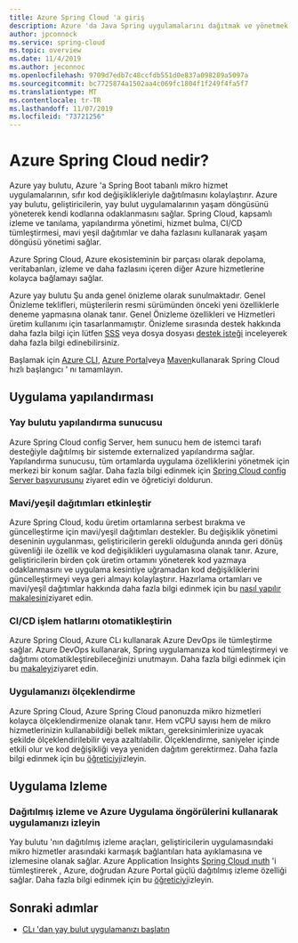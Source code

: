```yaml
---
title: Azure Spring Cloud 'a giriş
description: Azure 'da Java Spring uygulamalarını dağıtmak ve yönetmek için Azure Spring Cloud 'ın özelliklerini ve avantajlarını öğrenin.
author: jpconnock
ms.service: spring-cloud
ms.topic: overview
ms.date: 11/4/2019
ms.author: jeconnoc
ms.openlocfilehash: 9709d7edb7c48ccfdb551d0e837a098289a5097a
ms.sourcegitcommit: bc7725874a1502aa4c069fc1804f1f249f4fa5f7
ms.translationtype: MT
ms.contentlocale: tr-TR
ms.lasthandoff: 11/07/2019
ms.locfileid: "73721256"
---
```

# <a name="what-is-azure-spring-cloud"></a>Azure Spring Cloud nedir?

Azure yay bulutu, Azure 'a Spring Boot tabanlı mikro hizmet uygulamalarının, sıfır kod değişiklikleriyle dağıtılmasını kolaylaştırır.  Azure yay bulutu, geliştiricilerin, yay bulut uygulamalarının yaşam döngüsünü yöneterek kendi kodlarına odaklanmasını sağlar.  Spring Cloud, kapsamlı izleme ve tanılama, yapılandırma yönetimi, hizmet bulma, CI/CD tümleştirmesi, mavi yeşil dağıtımlar ve daha fazlasını kullanarak yaşam döngüsü yönetimi sağlar.

Azure Spring Cloud, Azure ekosisteminin bir parçası olarak depolama, veritabanları, izleme ve daha fazlasını içeren diğer Azure hizmetlerine kolayca bağlamayı sağlar.

Azure yay bulutu Şu anda genel önizleme olarak sunulmaktadır. Genel Önizleme teklifleri, müşterilerin resmi sürümünden önceki yeni özelliklerle deneme yapmasına olanak tanır.  Genel Önizleme özellikleri ve Hizmetleri üretim kullanımı için tasarlanmamıştır.  Önizleme sırasında destek hakkında daha fazla bilgi için lütfen [SSS](https://azure.microsoft.com/support/faq/) veya dosya dosyası [destek isteği](https://docs.microsoft.com/azure/azure-supportability/how-to-create-azure-support-request) inceleyerek daha fazla bilgi edinebilirsiniz.

Başlamak için [Azure CLI](spring-cloud-quickstart-launch-app-cli.md), [Azure Portal](spring-cloud-quickstart-launch-app-portal.md)veya [Maven](spring-cloud-quickstart-launch-app-maven.md)kullanarak Spring Cloud hızlı başlangıcı ' nı tamamlayın.

## <a name="application-configuration"></a>Uygulama yapılandırması

### <a name="spring-cloud-config-server"></a>Yay bulutu yapılandırma sunucusu

Azure Spring Cloud config Server, hem sunucu hem de istemci tarafı desteğiyle dağıtılmış bir sistemde externalized yapılandırma sağlar.  Yapılandırma sunucusu, tüm ortamlarda uygulama özelliklerini yönetmek için merkezi bir konum sağlar.  Daha fazla bilgi edinmek için [Spring Cloud config Server başvurusunu](https://spring.io/projects/spring-cloud-config.md) ziyaret edin ve öğreticiyi doldurun.

### <a name="enable-bluegreen-deployments"></a>Mavi/yeşil dağıtımları etkinleştir

Azure Spring Cloud, kodu üretim ortamlarına serbest bırakma ve güncelleştirme için mavi/yeşil dağıtımları destekler.  Bu değişiklik yönetimi deseninin uygulanması, geliştiricilerin gerekli olduğunda anında geri dönüş güvenliği ile özellik ve kod değişiklikleri uygulamasına olanak tanır.  Azure, geliştiricilerin birden çok üretim ortamını yöneterek kod yazmaya odaklanmasını ve uygulama kesintiye uğramadan kod değişikliklerini güncelleştirmeyi veya geri almayı kolaylaştırır.  Hazırlama ortamları ve mavi/yeşil dağıtımlar hakkında daha fazla bilgi edinmek için bu [nasıl yapılır makalesini](spring-cloud-howto-staging-environment.md)ziyaret edin.

### <a name="automate-cicd-pipelines"></a>CI/CD işlem hatlarını otomatikleştirin

Azure Spring Cloud, Azure CLı kullanarak Azure DevOps ile tümleştirme sağlar.  Azure DevOps kullanarak, Spring uygulamanıza kod tümleştirmeyi ve dağıtımı otomatikleştirebileceğinizi unutmayın.  Daha fazla bilgi edinmek için bu [makaleyi](spring-cloud-howto-cicd.md)ziyaret edin.

### <a name="scale-your-application"></a>Uygulamanızı ölçeklendirme

Azure Spring Cloud, Azure Spring Cloud panonuzda mikro hizmetleri kolayca ölçeklendirmenize olanak tanır.  Hem vCPU sayısı hem de mikro hizmetlerinizin kullanabildiği bellek miktarı, gereksinimlerinize uyacak şekilde ölçeklendirilebilir veya azaltılabilir.  Ölçeklendirme, saniyeler içinde etkili olur ve kod değişikliği veya yeniden dağıtım gerektirmez.  Daha fazla bilgi edinmek için bu [öğreticiyi](spring-cloud-tutorial-scale-manual.md)izleyin.

## <a name="application-monitoring"></a>Uygulama Izleme

### <a name="monitor-your-application-using-distributed-tracing-and-azure-app-insights"></a>Dağıtılmış izleme ve Azure Uygulama öngörülerini kullanarak uygulamanızı izleyin

Yay bulutu 'nın dağıtılmış izleme araçları, geliştiricilerin uygulamasındaki mikro hizmetler arasındaki karmaşık bağlantıları hata ayıklamasına ve izlemesine olanak sağlar.  Azure Application Insights [Spring Cloud ınuth](https://spring.io/projects/spring-cloud-sleuth) 'i tümleştirerek [](../azure-monitor/insights/insights-overview.md), Azure, doğrudan Azure Portal güçlü dağıtılmış izleme özelliği sağlar.  Daha fazla bilgi edinmek için bu [öğreticiyi](spring-cloud-tutorial-distributed-tracing.md)izleyin.

## <a name="next-steps"></a>Sonraki adımlar

- [CLı 'dan yay bulut uygulamanızı başlatın](spring-cloud-quickstart-launch-app-cli.md)
